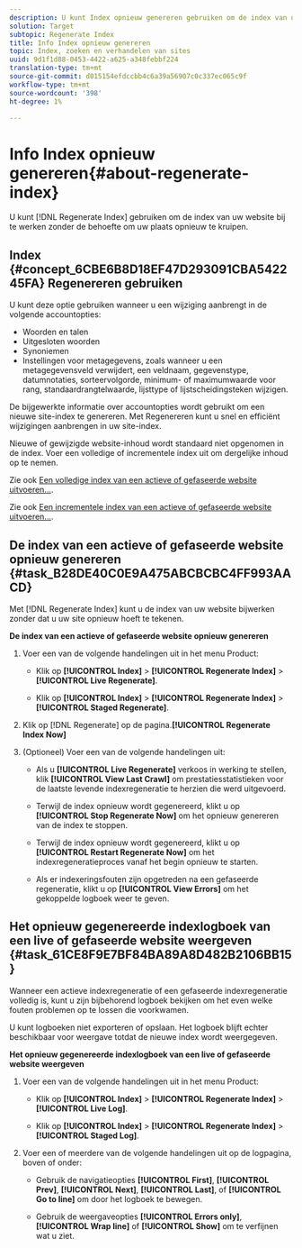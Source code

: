 ```yaml
---
description: U kunt Index opnieuw genereren gebruiken om de index van uw website bij te werken zonder dat u uw site opnieuw hoeft te verkennen.
solution: Target
subtopic: Regenerate Index
title: Info Index opnieuw genereren
topic: Index, zoeken en verhandelen van sites
uuid: 9d1f1d88-0453-4422-a625-a348febbf224
translation-type: tm+mt
source-git-commit: d015154efdccbb4c6a39a56907c0c337ec065c9f
workflow-type: tm+mt
source-wordcount: '398'
ht-degree: 1%

---
```



# Info Index opnieuw genereren{#about-regenerate-index}

U kunt [!DNL Regenerate Index] gebruiken om de index van uw website bij te werken zonder de behoefte om uw plaats opnieuw te kruipen.

## Index {#concept_6CBE6B8D18EF47D293091CBA542245FA} Regenereren gebruiken

U kunt deze optie gebruiken wanneer u een wijziging aanbrengt in de volgende accountopties:

* Woorden en talen
* Uitgesloten woorden
* Synoniemen
* Instellingen voor metagegevens, zoals wanneer u een metagegevensveld verwijdert, een veldnaam, gegevenstype, datumnotaties, sorteervolgorde, minimum- of maximumwaarde voor rang, standaardrangtelwaarde, lijsttype of lijstscheidingsteken wijzigen.

De bijgewerkte informatie over accountopties wordt gebruikt om een nieuwe site-index te genereren. Met Regenereren kunt u snel en efficiënt wijzigingen aanbrengen in uw site-index.

Nieuwe of gewijzigde website-inhoud wordt standaard niet opgenomen in de index. Voer een volledige of incrementele index uit om dergelijke inhoud op te nemen.

Zie ook [Een volledige index van een actieve of gefaseerde website uitvoeren...](../c-about-index-menu/c-about-full-index.md#task_F7FE04D8A1654A7787FCCA31B45EB42D).

Zie ook [Een incrementele index van een actieve of gefaseerde website uitvoeren...](../c-about-index-menu/c-about-incremental-index.md#task_9BFB6157F3884B2FAECB7E0E9CA318CB).

## De index van een actieve of gefaseerde website opnieuw genereren {#task_B28DE40C0E9A475ABCBCBC4FF993AACD}

Met [!DNL Regenerate Index] kunt u de index van uw website bijwerken zonder dat u uw site opnieuw hoeft te tekenen.

**De index van een actieve of gefaseerde website opnieuw genereren**

1. Voer een van de volgende handelingen uit in het menu Product:

   * Klik op **[!UICONTROL Index]** > **[!UICONTROL Regenerate Index]** > **[!UICONTROL Live Regenerate]**.

   * Klik op **[!UICONTROL Index]** > **[!UICONTROL Regenerate Index]** > **[!UICONTROL Staged Regenerate]**.

1. Klik op [!DNL Regenerate] op de pagina.**[!UICONTROL Regenerate Index Now]**
1. (Optioneel) Voer een van de volgende handelingen uit:

   * Als u **[!UICONTROL Live Regenerate]** verkoos in werking te stellen, klik **[!UICONTROL View Last Crawl]** om prestatiesstatistieken voor de laatste levende indexregeneratie te herzien die werd uitgevoerd.

   * Terwijl de index opnieuw wordt gegenereerd, klikt u op **[!UICONTROL Stop Regenerate Now]** om het opnieuw genereren van de index te stoppen.
   * Terwijl de index opnieuw wordt gegenereerd, klikt u op **[!UICONTROL Restart Regenerate Now]** om het indexregeneratieproces vanaf het begin opnieuw te starten.
   * Als er indexeringsfouten zijn opgetreden na een gefaseerde regeneratie, klikt u op **[!UICONTROL View Errors]** om het gekoppelde logboek weer te geven.

## Het opnieuw gegenereerde indexlogboek van een live of gefaseerde website weergeven {#task_61CE8F9E7BF84BA89A8D482B2106BB15}

Wanneer een actieve indexregeneratie of een gefaseerde indexregeneratie volledig is, kunt u zijn bijbehorend logboek bekijken om het even welke fouten problemen op te lossen die voorkwamen.

U kunt logboeken niet exporteren of opslaan. Het logboek blijft echter beschikbaar voor weergave totdat de nieuwe index wordt weergegeven.

**Het opnieuw gegenereerde indexlogboek van een live of gefaseerde website weergeven**

1. Voer een van de volgende handelingen uit in het menu Product:

   * Klik op **[!UICONTROL Index]** > **[!UICONTROL Regenerate Index]** > **[!UICONTROL Live Log]**.

   * Klik op **[!UICONTROL Index]** > **[!UICONTROL Regenerate Index]** > **[!UICONTROL Staged Log]**.

1. Voer een of meerdere van de volgende handelingen uit op de logpagina, boven of onder:

   * Gebruik de navigatieopties **[!UICONTROL First]**, **[!UICONTROL Prev]**, **[!UICONTROL Next]**, **[!UICONTROL Last]**, of **[!UICONTROL Go to line]** om door het logboek te bewegen.

   * Gebruik de weergaveopties **[!UICONTROL Errors only]**, **[!UICONTROL Wrap line]** of **[!UICONTROL Show]** om te verfijnen wat u ziet.

